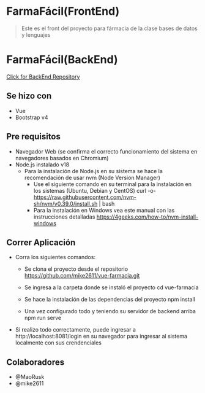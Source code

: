 # FarmaFácil(FrontEnd)

> Este es el front del proyecto para fármacia de la clase bases de datos y lenguajes

# FarmaFácil(BackEnd)

[Click for BackEnd Repository](https://github.com/mike2611/express-farmacia)

## Se hizo con

- Vue
- Bootstrap v4

## Pre requisitos

- Navegador Web (se confirma el correcto funcionamiento del sistema en navegadores basados en Chromium)
- Node.js instalado v18
  - Para la instalación de Node.js en su sistema se hace la recomendación de usar nvm (Node Version Manager) 
    - Use el siguiente comando en su terminal para la instalación en los sistemas (Ubuntu, Debian y CentOS) curl -o- https://raw.githubusercontent.com/nvm-sh/nvm/v0.39.0/install.sh | bash
    - Para la instalación en Windows vea este manual con las instrucciones detalladas https://4geeks.com/how-to/nvm-install-windows


## Correr Aplicación

- Corra los siguientes comandos:
  - Se clona el proyecto desde el repositorio https://github.com/mike2611/vue-farmacia.git

  - Se ingresa a la carpeta donde se instaló el proyecto cd vue-farmacia

  - Se hace la instalación de las dependencias del proyecto npm install

  - Una vez configurado todo y teniendo su servidor de backend arriba npm run serve

- Si realizo todo correctamente, puede ingresar a http://localhost:8081/login en su navegador para ingresar al sistema localmente con sus crendenciales

## Colaboradores
- @MaoRusk
- @mike2611
